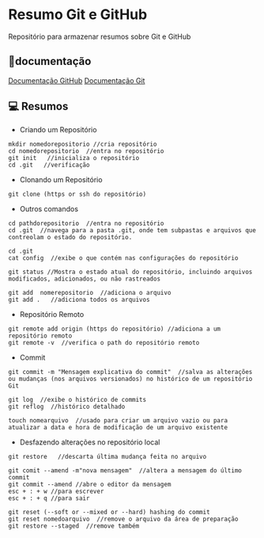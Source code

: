 # Resumo Git e GitHub

Repositório para armazenar resumos sobre Git e GitHub

## 📔documentação
[Documentação GitHub](https://docs.github.com/pt)
[Documentação Git](https://git-scm.com/docs/git/pt_BR)

## 💻 Resumos
- Criando um Repositório
```
mkdir nomedorepositorio //cria repositório
cd nomedorepositorio  //entra no repositório
git init   //inicializa o repositório
cd .git   //verificação
```

- Clonando um Repositório
```
git clone (https or ssh do repositório)
```

- Outros comandos
```
cd pathdorepositorio  //entra no repositório
cd .git  //navega para a pasta .git, onde tem subpastas e arquivos que contreolam o estado do repositório.
```
```
cd .git
cat config  //exibe o que contém nas configurações do repositório
```
```
git status //Mostra o estado atual do repositório, incluindo arquivos modificados, adicionados, ou não rastreados
```
```
git add  nomerepositorio  //adiciona o arquivo
git add .   //adiciona todos os arquivos
```

- Repositório Remoto
```
git remote add origin (https do repositório) //adiciona a um repositório remoto 
git remote -v  //verifica o path do repositório remoto
```

- Commit 
```
git commit -m "Mensagem explicativa do commit"  //salva as alterações ou mudanças (nos arquivos versionados) no histórico de um repositório Git
```
```
git log  //exibe o histórico de commits
git reflog  //histórico detalhado
```
```
touch nomearquivo  //usado para criar um arquivo vazio ou para atualizar a data e hora de modificação de um arquivo existente
```

- Desfazendo alterações no repositório local
```
git restore   //descarta última mudança feita no arquivo
```
```
git comit --amend -m"nova mensagem"  //altera a mensagem do último commit
git commit --amend //abre o editor da mensagem 
esc + : + w //para escrever
esc + : + q //para sair
```
```
git reset (--soft or --mixed or --hard) hashing do commit 
git reset nomedoarquivo  //remove o arquivo da área de preparação
git restore --staged  //remove também
```



